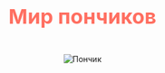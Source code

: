 <!DOCTYPE html>
<html lang='ru'>
<head>
    <meta charset='UTF-8'>
    <meta http-equiv='X-UA-Compatible' content='IE=edge'>
    <meta name='viewport' content='width=device-width, initial-scale=1.0'>
    <title>Магазин пончиков</title>
</head>
<style>
 body { text-align: center; } 
 h1 { color: #ff6f61; font-size: 36px; }
  img { max-width: 200px;
   margin-top:20px; }

</style>
<body>
<h1>Мир пончиков</h1> <img src="/uploads/2023/02/donut.png" alt="Пончик">
</body>
</html>

